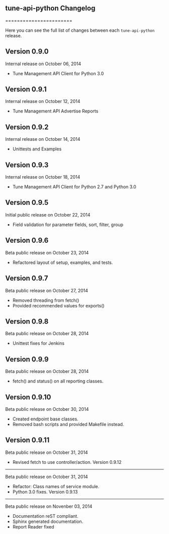 ## tune-api-python Changelog
=======================

Here you can see the full list of changes between each `tune-api-python` release.

Version 0.9.0
--------------

Internal release on October 06, 2014
* Tune Management API Client for Python 3.0

Version 0.9.1
--------------

Internal release on October 12, 2014
* Tune Management API Advertise Reports

Version 0.9.2
--------------

Internal release on October 14, 2014
* Unittests and Examples

Version 0.9.3
--------------

Internal release on October 18, 2014
* Tune Management API Client for Python 2.7 and Python 3.0

Version 0.9.5
--------------

Initial public release on October 22, 2014
* Field validation for parameter fields, sort, filter, group

Version 0.9.6
--------------

Beta public release on October 23, 2014
* Refactored layout of setup, examples, and tests.

Version 0.9.7
--------------

Beta public release on October 27, 2014
* Removed threading from fetch()
* Provided recommended values for exports()

Version 0.9.8
--------------

Beta public release on October 28, 2014
* Unittest fixes for Jenkins

Version 0.9.9
--------------

Beta public release on October 28, 2014
* fetch() and status() on all reporting classes.

Version 0.9.10
--------------

Beta public release on October 30, 2014
* Created endpoint base classes.
* Removed bash scripts and provided Makefile instead.


Version 0.9.11
--------------

Beta public release on October 31, 2014
* Revised fetch to use controller/action.
Version 0.9.12
--------------

Beta public release on October 31, 2014
* Refactor: Class names of service module.
* Python 3.0 fixes.
Version 0.9.13
--------------

Beta public release on Novenber 03, 2014
* Documentation reST compliant.
* Sphinx generated documentation.
* Report Reader fixed